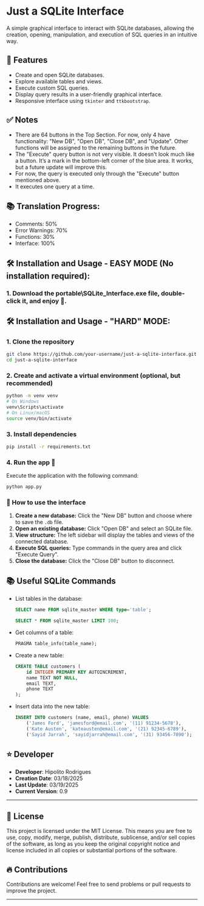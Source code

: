 # Just a SQLite Interface

A simple graphical interface to interact with SQLite databases, allowing the creation, opening, manipulation, and execution of SQL queries in an intuitive way.

## 📌 Features
- Create and open SQLite databases.
- Explore available tables and views.
- Execute custom SQL queries.
- Display query results in a user-friendly graphical interface.
- Responsive interface using `tkinter` and `ttkbootstrap`.

## ✅ Notes
- There are 64 buttons in the Top Section. For now, only 4 have functionality: "New DB", "Open DB", "Close DB", and "Update". Other functions will be assigned to the remaining buttons in the future.
- The "Execute" query button is not very visible. It doesn't look much like a button. It’s a mark in the bottom-left corner of the blue area. It works, but a future update will improve this.
- For now, the query is executed only through the "Execute" button mentioned above.
- It executes one query at a time.

## 📚 Translation Progress:
- Comments: 50%
- Error Warnings: 70%
- Functions: 30%
- Interface: 100%

## 🛠️ Installation and Usage - EASY MODE (No installation required):

### 1. Download the portable\SQLite_Interface.exe file, double-click it, and enjoy 🚀.

## 🛠️ Installation and Usage - "HARD" MODE:

### 1. Clone the repository
```sh
git clone https://github.com/your-username/just-a-sqlite-interface.git
cd just-a-sqlite-interface
```

### 2. Create and activate a virtual environment (optional, but recommended)
```sh
python -m venv venv
# On Windows
venv\Scripts\activate
# On Linux/macOS
source venv/bin/activate
```

### 3. Install dependencies
```sh
pip install -r requirements.txt
```

### 4. Run the app 🚀

Execute the application with the following command:
```sh
python app.py
```

### 📌 How to use the interface
1. **Create a new database:** Click the "New DB" button and choose where to save the `.db` file.
2. **Open an existing database:** Click "Open DB" and select an SQLite file.
3. **View structure:** The left sidebar will display the tables and views of the connected database.
4. **Execute SQL queries:** Type commands in the query area and click "Execute Query".
5. **Close the database:** Click the "Close DB" button to disconnect.

## 📚 Useful SQLite Commands

- List tables in the database:
  ```sql
  SELECT name FROM sqlite_master WHERE type='table';
  ```
  ```sql
  SELECT * FROM sqlite_master LIMIT 100;
  ```
- Get columns of a table:
  ```sql
  PRAGMA table_info(table_name);
  ```
- Create a new table:
  ```sql
  CREATE TABLE customers (
      id INTEGER PRIMARY KEY AUTOINCREMENT,
      name TEXT NOT NULL,
      email TEXT,
      phone TEXT
  );
  ```
- Insert data into the new table:
  ```sql
  INSERT INTO customers (name, email, phone) VALUES
      ('James Ford', 'jamesford@email.com', '(11) 91234-5678'),
      ('Kate Austen', 'kateausten@email.com', '(21) 92345-6789'),
      ('Sayid Jarrah', 'sayidjarrah@email.com', '(31) 93456-7890');
  ```

## ⭐ Developer

- **Developer**: Hipolito Rodrigues
- **Creation Date**: 03/18/2025
- **Last Update**: 03/19/2025
- **Current Version**: 0.9

---

## 📜 License

This project is licensed under the MIT License. This means you are free to use, copy, modify, merge, publish, distribute, sublicense, and/or sell copies of the software, as long as you keep the original copyright notice and license included in all copies or substantial portions of the software.

## 🔥 Contributions

Contributions are welcome! Feel free to send problems or pull requests to improve the project.

---
